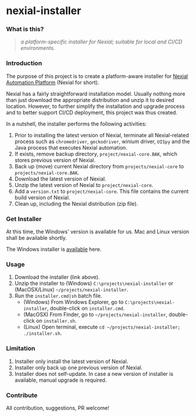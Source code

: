 # nexial-installer

### What is this?
> _a platform-specific installer for Nexial; suitable for local and CI/CD environments._


### Introduction
The purpose of this project is to create a platform-aware installer for 
[Nexial Automation Platform](https://github.com/nexiality/nexial-core) (Nexial for short).

Nexial has a fairly straightforward installation model. Usually nothing more than just download the appropriate 
distribution and unzip it to desired location. However, to further simplify the installation and upgrade process and to
better support CI/CD deployment, this project was thus created.  

In a nutshell, the installer performs the following activities:
1. Prior to installing the latest version of Nexial, terminate all Nexial-related process such as `chromedriver`, 
   `geckodriver`, winium driver, `UISpy` and the Java process that executes Nexial automation.
2. If exists, remove backup directory, `project/nexial-core.BAK`, which stores previous version of Nexial. 
3. Back up (move) current Nexial directory from `projects/nexial-core` to `projects/nexial-core.BAK`.
4. Download the latest version of Nexial.
5. Unzip the latest version of Nexial to `project/nexial-core`.
6. Add a `version.txt` to `project/nexial-core`. This file contains the current build version of Nexial.
7. Clean up, including the Nexial distribution (zip file).


### Get Installer
At this time, the Windows' version is available for us. Mac and Linux version shall be available shortly.

The Windows installer is [available]() here.


### Usage
1. Download the installer (link above).
2. Unzip the installer to (Windows) `C:\projects\nexial-installer` or (MacOSX/Linux) `~/projects/nexial-installer`.
3. Run the `installer.cmd|sh` batch file.
   - (Windows) From Windows Explorer, go to `C:\projects\nexial-installer`, double-click on `installer.cmd`.
   - (MacOSX) From Finder, go to `~/projects/nexial-installer`, double-click on `installer.sh`.
   - (Linux) Open terminal, execute `cd ~/projects/nexial-installer; ./installer.sh`.


### Limitation
1. Installer only install the latest version of Nexial.
2. Installer only back up one previous version of Nexial.
3. Installer does not self-update. In case a new version of installer is available, manual upgrade is required.


### Contribute
All contribution, suggestions, PR welcome!
